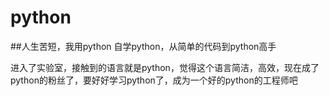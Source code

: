 # python
##人生苦短，我用python
自学python，从简单的代码到python高手

进入了实验室，接触到的语言就是python，觉得这个语言简洁，高效，现在成了python的粉丝了，要好好学习python了，成为一个好的python的工程师吧

